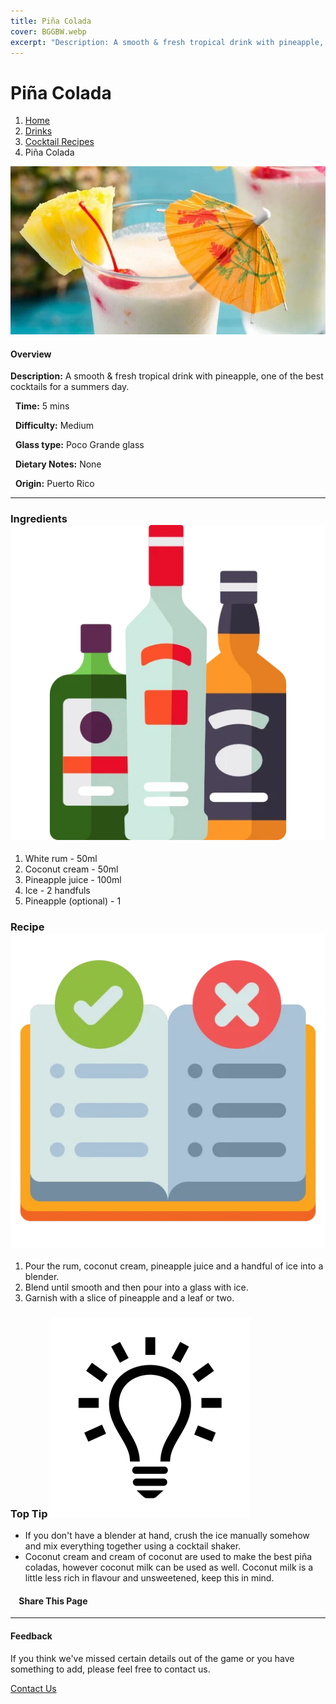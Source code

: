```yaml
---
title: Piña Colada
cover: BGGBW.webp
excerpt: "Description: A smooth & fresh tropical drink with pineapple, one of the best cocktails for a summers day."
---
```


# Piña Colada

1.  [Home](/)
2.  [Drinks](drinks)
3.  [Cocktail Recipes](drinks/cocktailrecipes)
4.  Piña Colada

![](images/pina-colada.webp)

#### Overview

**Description:** A smooth & fresh tropical drink with pineapple, one of the best cocktails for a summers day.

  **Time:** 5 mins

  **Difficulty:** Medium

  **Glass type:** Poco Grande glass

  **Dietary Notes:** None

  **Origin:** Puerto Rico

* * *

### Ingredients ![target](images/liquor.webp)

1.  White rum - 50ml
2.  Coconut cream - 50ml
3.  Pineapple juice - 100ml
4.  Ice - 2 handfuls
5.  Pineapple (optional) - 1

### Recipe ![target](images/rules.webp)

1.  Pour the rum, coconut cream, pineapple juice and a handful of ice into a blender.
2.  Blend until smooth and then pour into a glass with ice.
3.  Garnish with a slice of pineapple and a leaf or two.

### Top Tip ![target](images/lightbulb.webp)

-   If you don't have a blender at hand, crush the ice manually somehow and mix everything together using a cocktail shaker.
-   Coconut cream and cream of coconut are used to make the best piña coladas, however coconut milk can be used as well. Coconut milk is a little less rich in flavour and unsweetened, keep this in mind.

####     Share This Page

[](https://www.facebook.com/sharer/sharer.php?u=beergogglegames.co.uk/Drinks/CocktailRecipes/pina-colada)[](https://www.instagram.com/direct/new/)[](https://twitter.com/intent/tweet?url=beergogglegames.co.uk/Drinks/CocktailRecipes/pina-colada)

* * *

#### Feedback

If you think we've missed certain details out of the game or you have something to add, please feel free to contact us.

  
  
  
[Contact Us](contact)
